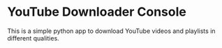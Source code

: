 # YouTube Downloader Console
 This is a simple python app to download YouTube videos and playlists in different qualities.
